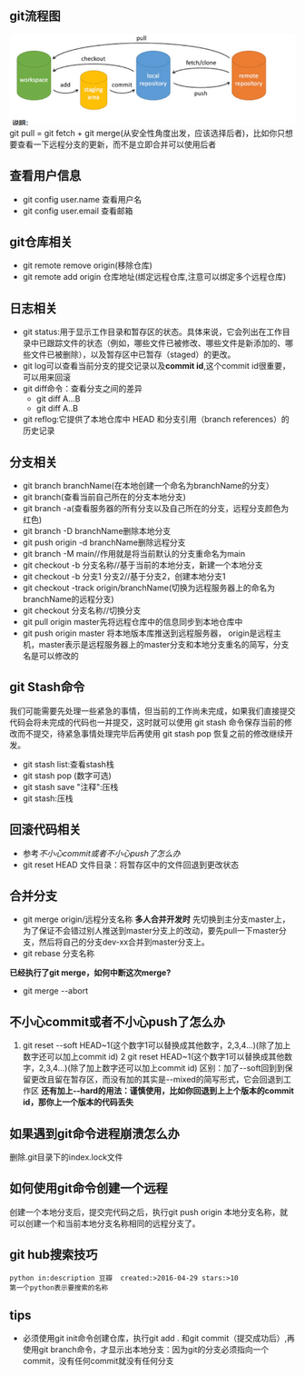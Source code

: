 ## git流程图
![alt text](image.png)
git pull = git fetch + git merge(从安全性角度出发，应该选择后者)，比如你只想要查看一下远程分支的更新，而不是立即合并可以使用后者
## 查看用户信息
- git config user.name 查看用户名
- git config user.email  查看邮箱

## git仓库相关
- git remote remove origin(移除仓库)
- git remote add origin 仓库地址(绑定远程仓库,注意可以绑定多个远程仓库)

## 日志相关
- git status:用于显示工作目录和暂存区的状态。具体来说，它会列出在工作目录中已跟踪文件的状态（例如，哪些文件已被修改、哪些文件是新添加的、哪些文件已被删除），以及暂存区中已暂存（staged）的更改。
- git log可以查看当前分支的提交记录以及**commit id**,这个commit id很重要，可以用来回滚
- git diff命令：查看分支之间的差异
    - git diff A...B
    - git diff A..B
- git reflog:它提供了本地仓库中 HEAD 和分支引用（branch references）的历史记录

## 分支相关
- git branch branchName(在本地创建一个命名为branchName的分支）
- git branch(查看当前自己所在的分支本地分支)
- git branch -a(查看服务器的所有分支以及自己所在的分支，远程分支颜色为红色)
- git branch -D branchName删除本地分支
- git push origin -d branchName删除远程分支
- git branch -M main//作用就是将当前默认的分支重命名为main
- git checkout -b 分支名称//基于当前的本地分支，新建一个本地分支
- git checkout -b 分支1 分支2//基于分支2，创建本地分支1
- git checkout -track origin/branchName(切换为远程服务器上的命名为branchName的远程分支)
- git checkout 分支名称//切换分支
- git pull origin master先将远程仓库中的信息同步到本地仓库中
- git push origin master 将本地版本库推送到远程服务器，
origin是远程主机，master表示是远程服务器上的master分支和本地分支重名的简写，分支名是可以修改的

## git Stash命令
我们可能需要先处理一些紧急的事情，但当前的工作尚未完成，如果我们直接提交代码会将未完成的代码也一并提交，这时就可以使用 git stash 命令保存当前的修改而不提交，待紧急事情处理完毕后再使用 git stash pop 恢复之前的修改继续开发。

- git stash list:查看stash栈
- git stash pop (数字可选)
- git stash save "注释":压栈 
- git stash:压栈
## 回滚代码相关
- 参考*不小心commit或者不小心push了怎么办*
- git reset HEAD 文件目录：将暂存区中的文件回退到更改状态

## 合并分支
- git merge origin/远程分支名称
**多人合并开发时**
先切换到主分支master上，为了保证不会错过别人推送到master分支上的改动，要先pull一下master分支，然后将自己的分支dev-xx合并到master分支上。
- git rebase 分支名称

**已经执行了git merge，如何中断这次merge?**
- git merge --abort

## 不小心commit或者不小心push了怎么办
1. git reset --soft HEAD~1(这个数字1可以替换成其他数字，2,3,4...)(除了加上数字还可以加上commit id)
2 git reset HEAD~1(这个数字1可以替换成其他数字，2,3,4...)(除了加上数字还可以加上commit id)
区别：加了--soft回到到保留更改且留在暂存区，而没有加的其实是--mixed的简写形式，它会回退到工作区
**还有加上--hard的用法：谨慎使用，比如你回退到上上个版本的commit id，那你上一个版本的代码丢失**

## 如果遇到git命令进程崩溃怎么办
删除.git目录下的index.lock文件
## 如何使用git命令创建一个远程
创建一个本地分支后，提交完代码之后，执行git push origin 本地分支名称，就可以创建一个和当前本地分支名称相同的远程分支了。
## git hub搜索技巧
```
python in:description 豆瓣  created:>2016-04-29 stars:>10
第一个python表示要搜索的名称
```
## tips
- 必须使用git init命令创建仓库，执行git add . 和git commit（提交成功后）,再使用git branch命令，才显示出本地分支：因为git的分支必须指向一个commit，没有任何commit就没有任何分支